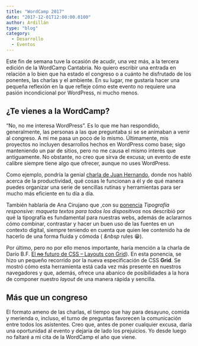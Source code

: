 ```yaml
---
title: "WordCamp 2017"
date: "2017-12-01T12:00:00.0100"
author: Ardillán
type: "blog"
category:
  - Desarrollo
  - Eventos
---
```


Este fin de semana tuve la ocasión de acudir, una vez más, a la tercera edición de la WordCamp Cantabria. No quiero escribir una entrada en relación a lo bien que ha estado el congreso o a cuánto he disfrutado de los ponentes, las charlas y el ambiente. En su lugar, me gustaría hacer una pequeña reflexión en la que refleje cómo este evento no requiere una pasión incondicional por WordPress, ni mucho menos.

## ¿Te vienes a la WordCamp?

“No, no me interesa WordPress”. Es lo que me han respondido, generalmente, las personas a las que preguntaba si se se animaban a venir al congreso. A mi me pasa un poco de lo mismo. Últimamente, mis proyectos no incluyen desarrollos hechos en WordPress como base; sigo manteniendo un par de sitios, pero no me causa el mismo interés que antiguamente. No obstante, no creo que sirva de excusa; un evento de este calibre siempre tiene algo que ofrecer, aunque no uses WordPress.

Como ejemplo, pondría la genial [charla de Juan Hernando](https://ciudadanob.com/blog/2017/11/20/sacar-tiempo-da-vinci-wordpress/), donde nos habló acerca de la productividad, qué cosas le funcionan a él y de qué manera puedes organizar una serie de sencillas rutinas y herramientas para ser mucho más eficiente en tu día a día.

También hablaría de Ana Cirujano que ,con su [ponencia](https://www.easyworkation.com/tipografia-responsive/) _Tipografía responsive: maqueta textos para todos los dispositivos_ nos describió por qué la tipografía es fundamental para nuestras webs, además de aclararnos cómo combinar, contrastar y hacer un buen uso de las fuentes en un contexto digital, siempre teniendo en cuenta que quien lee contenido ha de hacerlo de una forma fluida y cómoda ( _&nbsp_ rules 😁).

Por último, pero no por ello menos importante, haría mención a la charla de Darío B.F. [El ~~no~~ futuro de CSS – Layouts con Grid](http://slides.dariobf.com/WCSantander2017/)). En esta ponencia, se hizo un pequeño recorrido por la nueva especificación de CSS **Grid**. Se mostró cómo esta herramienta está cada vez más presente en nuestros navegadores y que, además, ofrece una abanico de posibilidades a la hora de componer nuestro _layout_ de una manera rápida y sencilla.

## Más que un congreso

El formato ameno de las charlas, el tiempo que hay para desayuno, comida y merienda o, incluso, el turno de preguntas favorecen la comunicación entre todos los asistentes. Creo que, antes de poner cualquier excusa, daría una oportunidad al evento y dejaría de lado los prejuicios. Yo desde luego no faltaré a mi cita de la WordCamp el año que viene.
